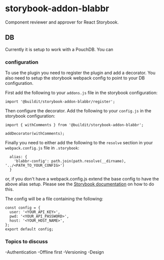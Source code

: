 # storybook-addon-blabbr

Component reviewer and approver for React Storybook.

## DB
Currently it is setup to work with a PouchDB. You can

### configuration
To use the plugin you need to register the plugin and add a decorator. You also need to setup the storybook webpack config to point to your DB configuration.

First add the following to your `addons.js` file in the storybook configuration:

`import '@buildit/storybook-addon-blabbr/register';`

Then configure the decorator. Add the following to your `config.js` in the storybook configuration:
```
import { withComments } from '@buildit/storybook-addon-blabbr';

addDecorator(withComments);
```

Finally you need to either add the following to the `resolve` section in your `webpack.config.js` file in `.storybook`:
```
  alias: {
    'blabbr-config': path.join(path.resolve(__dirname), '../<PATH_TO_YOUR_CONFIG>')
  }
```

or, if you don't have a webpack.config.js extend the base config to have the above alias setup. Please see the
[Storybook documentation](https://getstorybook.io/docs/react-storybook/configurations/custom-webpack-config#full-control-mode) on how to do this.

The config will be a file containing the following:
```
const config = {
  user: '<YOUR_API_KEY>',
  pwd: '<YOUR_API_PASSWORD>',
  host: '<YOUR_HOST_NAME>',
};
export default config;
```

### Topics to discuss
-Authentication
-Offline first
-Versioning
-Design

